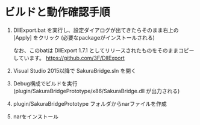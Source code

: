 # ビルドと動作確認手順

1. DllExport.bat を実行し、設定ダイアログが出てきたらそのまま右上の [Apply] をクリック (必要なpackageがインストールされる)

   なお、このbatは DllExport 1.7.1 としてリリースされたものをそのままコピーしています。
   <https://github.com/3F/DllExport>

2. Visual Studio 2015以降で SakuraBridge.sln を開く

3. Debug構成でビルドを実行 (plugin/SakuraBridgePrototype/x86/SakuraBridge.dll が出力される)

4. plugin/SakuraBridgePrototype フォルダからnarファイルを作成

5. narをインストール